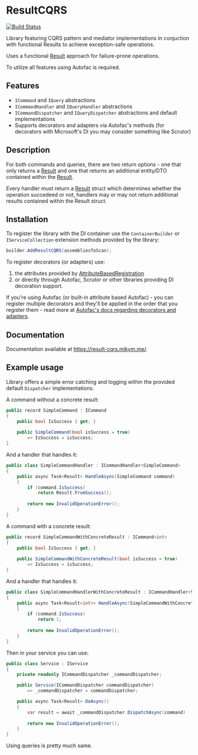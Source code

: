 # ResultCQRS

[![Build Status](https://github.com/MikyM/ResultCQRS/actions/workflows/release.yml/badge.svg)](https://github.com/MikyM/ResultCQRS/actions)

Library featuring CQRS pattern and mediator implementations in conjuction with functional Results to achieve exception-safe operations.

Uses a functional [Result](https://github.com/Remora/Remora.Results) approach for failure-prone operations.

To utilize all features using Autofac is required. 

## Features

- `ICommand` and `IQuery` abstractions
- `ICommandHandler` and `IQueryHandler` abstractions
- `ICommandDispatcher` and `IQueryDispatcher` abstractions and default implementations
- Supports decorators and adapters via Autofac's methods (for decorators with Microsoft's DI you may consider something like Scrutor)

## Description

For both commands and queries, there are two return options - one that only returns a [Result](https://github.com/Remora/Remora.Results) and one that returns an additional entity/DTO contained within the [Result](https://github.com/Remora/Remora.Results).

Every handler must return a [Result](https://github.com/Remora/Remora.Results) struct which determines whether the operation succedeed or not, handlers may or may not return additional results contained within the Result struct.

## Installation

To register the library with the DI container use the `ContainerBuilder` or `IServiceCollection` extension methods provided by the library:

```csharp
builder.AddResultCQRS(assembliesToScan);
```

To register decorators (or adapters) use:
1. the attributes provided by [AttributeBasedRegistration](https://github.com/MikyM/AttributeBasedRegistration)
2. or directly through Autofac, Scrutor or other libraries providing DI decoration support.

If you're using Autofac (or built-in attribute based Autofac) - you can register multiple decorators and they'll be applied in the order that you register them - read more at [Autofac's docs regarding decorators and adapters](https://autofac.readthedocs.io/en/latest/advanced/adapters-decorators.html).

## Documentation

Documentation available at https://result-cqrs.mikym.me/.

## Example usage

Library offers a simple error catching and logging within the provided default `Dispatcher` implementations.

A command without a concrete result:
```csharp
public record SimpleCommand : ICommand
{
    public bool IsSuccess { get; }
    
    public SimpleCommand(bool isSuccess = true)
        => IsSuccess = isSuccess;
}
```

And a handler that handles it:
```csharp
public class SimpleCommandHandler : ICommandHandler<SimpleCommand>
{
    public async Task<Result> HandleAsync(SimpleCommand command)
    {
        if (command.IsSuccess)
            return Result.FromSuccess();
            
        return new InvalidOperationError();
    }
}
```

A command with a concrete result:
```csharp
public record SimpleCommandWithConcreteResult : ICommand<int>
{
    public bool IsSuccess { get; }
    
    public SimpleCommandWithConcreteResult(bool isSuccess = true)
        => IsSuccess = isSuccess;
}
```

And a handler that handles it:
```csharp
public class SimpleCommandHandlerWithConcreteResult : ICommandHandler<SimpleCommandWithConcreteResult, int>
{
    public async Task<Result<int>> HandleAsync(SimpleCommandWithConcreteResult command)
    {
        if (command.IsSuccess)
            return 1;
            
        return new InvalidOperationError();
    }
}
```

Then in your service you can use:

```csharp
public class Service : IService
{
    private readonly ICommandDispatcher _commandDispatcher;

    public Service(ICommandDispatcher commandDispatcher)
        => _commandDispatcher = commandDispatcher;

    public async Task<Result> DoAsync()
    {
        var result = await _commandDispatcher.DispatchAsync(command)
            
        return new InvalidOperationError();
    }
}
```


Using queries is pretty much same.